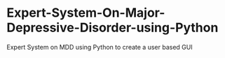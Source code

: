 # Expert-System-On-Major-Depressive-Disorder-using-Python
Expert System on MDD using Python to create a user based GUI
